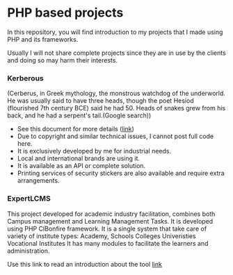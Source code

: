 # PHP based projects

In this repository, you will find introduction to my projects that I made using PHP and its frameworks. 

Usually I will not share complete projects since they are in use by the clients and doing so may harm their interests. 


### Kerberous
(Cerberus, in Greek mythology, the monstrous watchdog of the underworld. He was usually said to have three heads, though the poet Hesiod (flourished 7th century BCE) said he had 50. Heads of snakes grew from his back, and he had a serpent's tail.(Google search))

- See this document for more details ([link](https://github.com/Shujjat/PHP/blob/main/Kerberos/Kerberous%20Introduction.pdf))
- Due to copyright and similar technical issues, I cannot post full code here.
- It is exclusively developed by me for industrial needs.
- Local and international brands are using it.
- It is available as an API or complete solution.
- Printing services of security stickers are also available and require extra arrangements.


### ExpertLCMS
This project developed for academic industry facilitation, combines both Campus management and Learning Management Tasks.
It is developed using PHP CIBonfire framework.
It is a single system that take care of variety of institute types:
Academy,
Schools
Colleges
Univeristies
Vocational Institutes
It has many modules to facilitate the learners and administration.

Use this link to read an introduction about the tool [link](https://github.com/Shujjat/PHP/blob/main/expertLCMS/Features%20Guide.pdf)
